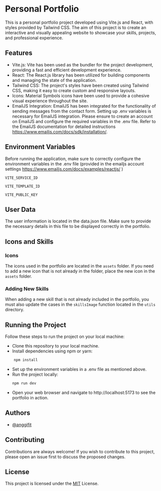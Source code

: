 
# Personal Portfolio
This is a personal portfolio project developed using Vite.js and React, with styles provided by Tailwind CSS. The aim of this project is to create an interactive and visually appealing website to showcase your skills, projects, and professional experience.


## Features

- Vite.js: Vite has been used as the bundler for the project development, providing a fast and efficient development experience.
- React: The React.js library has been utilized for building components and managing the state of the application.
- Tailwind CSS: The project's styles have been created using Tailwind CSS, making it easy to create custom and responsive layouts.
- Icons: Material Symbols icons have been used to provide a cohesive visual experience throughout the site.
- EmailJS Integration: EmailJS has been integrated for the functionality of sending messages from the contact form. Setting up .env variables is necessary for EmailJS integration. Please ensure to create an account on EmailJS and configure the required variables in the .env file. Refer to the EmailJS documentation for detailed instructions https://www.emailjs.com/docs/sdk/installation/.



## Environment Variables

Before running the application, make sure to correctly configure the environment variables in the .env file (provided in the emailjs account settings https://www.emailjs.com/docs/examples/reactjs/ )

`VITE_SERVICE_ID`

`VITE_TEMPLATE_ID`

`VITE_PUBLIC_KEY`


## User Data

The user information is located in the data.json file. Make sure to provide the necessary details in this file to be displayed correctly in the portfolio.

## Icons and Skills

### Icons

The icons used in the portfolio are located in the `assets` folder. If you need to add a new icon that is not already in the folder, place the new icon in the `assets` folder.

### Adding New Skills

When adding a new skill that is not already included in the portfolio, you must also update the cases in the `skillsImage` function located in the `utils` directory.


## Running the Project

Follow these steps to run the project on your local machine:

- Clone this repository to your local machine.
- Install dependencies using npm or yarn:
```bash
    npm install

```
- Set up the environment variables in a .env file as mentioned above.
- Run the project locally:
    ```bash
    npm run dev

- Open your web browser and navigate to http://localhost:5173 to see the portfolio in action.

## Authors

- [@anggifit]( https://github.com/anggifit)


## Contributing

Contributions are always welcome! If you wish to contribute to this project, please open an issue first to discuss the proposed changes.


## License
This project is licensed under the [MIT](https://choosealicense.com/licenses/mit/) License.

